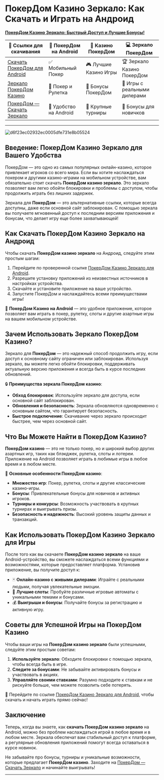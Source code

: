 # ПокерДом Казино Зеркало: Как Скачать и Играть на Андроид

[**ПокерДом Казино Зеркало: Быстрый Доступ и Лучшие Бонусы!**](https://brandplay.link/Bxg7SC7H)

| 🔗 Ссылки для скачивания | 📲 ПокерДом на Android | 🎰 Казино ПокерДом | 💻 Зеркало ПокерДом |
|---------------------------|------------------------|--------------------|---------------------|
| [Скачать ПокерДом для Android](https://brandplay.link/Bxg7SC7H) | ✅ Мобильный Покер | 🎮 Лучшие Казино Игры | 🏆 Зеркало Казино ПокерДом |
| [Зеркало ПокерДом Казино](https://brandplay.link/Bxg7SC7H) | 🎰 Покер и Рулетка | 💸 Бонусы ПокерДом | 🎯 Игры с реальными дилерами |
| [ПокерДом — Скачать Зеркало](https://brandplay.link/Bxg7SC7H) | 📲 Удобство на Android | 🏅 Крупные турниры | 🎉 Бонусы для новичков |

---
![d6f23ec02932ec0005dfe731e8b05524](https://github.com/user-attachments/assets/05f00036-3bcc-4d2d-b30f-593dd9a8596e)

## Введение: ПокерДом Казино Зеркало для Вашего Удобства

ПокерДом — это одно из самых популярных онлайн-казино, которое привлекает игроков со всего мира. Если вы хотите наслаждаться покером и другими казино-играми на мобильном устройстве, вам обязательно стоит скачать **ПокерДом казино зеркало**. Это зеркало позволяет вам легко обойти блокировки и проблемы с доступом, чтобы продолжить играть без лишних задержек.

Зеркала для **ПокерДом** — это альтернативные ссылки, которые всегда доступны, даже если основной сайт заблокирован. С помощью зеркала вы получаете мгновенный доступ к последним версиям приложения и бонусам, что делает игру еще более захватывающей!

## Как Скачать ПокерДом Казино Зеркало на Андроид

Чтобы скачать **ПокерДом казино зеркало** на Андроид, следуйте этим простым шагам:

1. Перейдите по проверенной ссылке [ПокерДом Казино Зеркало для Android](https://brandplay.link/Bxg7SC7H).
2. Разрешите установку приложений из неизвестных источников в настройках устройства.
3. Скачайте и установите приложение на ваше устройство.
4. Запустите ПокерДом и наслаждайтесь всеми преимуществами игры!

📱 **ПокерДом Казино на Android** — это удобное приложение, которое позволяет вам играть в покер, рулетку, слоты и другие азартные игры на вашем мобильном устройстве.

## Зачем Использовать Зеркало ПокерДом Казино?

Зеркало для **ПокерДом** — это надежный способ продолжить игру, если доступ к основному сайту ограничен или заблокирован. Используя зеркало, вы можете легко обойти блокировки, поддерживать актуальную версию приложения и всегда быть в курсе последних обновлений.

🔒 **Преимущества зеркала ПокерДом казино**:
- **Обход блокировок**: Используйте зеркало для доступа, если основной сайт заблокирован.
- **Обновления и безопасность**: Зеркала обновляются одновременно с основным сайтом, что гарантирует безопасность.
- **Быстрое подключение**: Скачивание через зеркало происходит быстрее, чем через основной сайт.

## Что Вы Можете Найти в ПокерДом Казино?

**ПокерДом казино** — это не только покер, но и широкий выбор других азартных игр, таких как блэкджек, рулетка, слоты и лотереи. Приложение на Android позволяет играть в любимые игры в любое время и в любом месте.

🎲 **Основные особенности ПокерДом казино**:
- **Множество игр**: Покер, рулетка, слоты и другие классические казино-игры.
- **Бонусы**: Привлекательные бонусы для новичков и активных игроков.
- **Турниры и конкурсы**: Возможность участвовать в крупных турнирах и выигрывать призы.
- **Безопасность и надежность**: Высокий уровень защиты данных и транзакций.

## Как Использовать ПокерДом Казино Зеркало для Игры

После того как вы скачаете **ПокерДом казино зеркало** на ваше Android-устройство, вы сможете наслаждаться всеми функциями и возможностями, которые предоставляет платформа. Установив приложение, вы получите доступ к:

- 🃏 **Онлайн-казино с живыми дилерами**: Играйте с реальными людьми, получая увлекательные эмоции.
- 🎰 **Лучшие слоты**: Пробуйте различные игровые автоматы с уникальными темами и бонусами.
- 💰 **Выигрыши и бонусы**: Получайте бонусы за регистрацию и активную игру.

## Советы для Успешной Игры на ПокерДом Казино

Чтобы ваши игры на **ПокерДом казино зеркало** были успешными, следуйте этим простым советам:
1. **Используйте зеркало**: Обходите блокировки с помощью зеркала, чтобы всегда быть в игре.
2. **Следите за бонусами**: Не забывайте активировать бонусы и участвовать в акциях.
3. **Управляйте своими ставками**: Разумно подходите к ставкам и не рискуйте больше, чем можете позволить себе потерять.

🔗 Перейдите по ссылке [ПокерДом Казино Зеркало для Android](https://brandplay.link/Bxg7SC7H), чтобы скачать и начать играть прямо сейчас!

## Заключение

Теперь, когда вы знаете, как **скачать ПокерДом казино зеркало** на Android, можно без проблем наслаждаться игрой в любое время и в любом месте. Зеркала обеспечат вам стабильный доступ к платформе, а регулярные обновления приложений помогут всегда оставаться в курсе новинок.

Не забывайте про бонусы, турниры и уникальные возможности, которые предлагает **ПокерДом казино**. Заходите на [ПокерДом — Скачать Зеркало](https://brandplay.link/Bxg7SC7H) и начинайте выигрывать!

---

